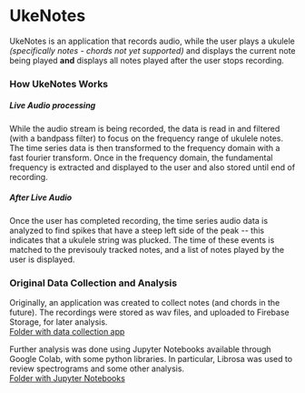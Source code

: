 # UkeNotes

UkeNotes is an application that records audio, while the user plays a ukulele *(specifically notes - chords not yet supported)* and displays the current note being played **and** displays all notes played after the user stops recording. 

### How UkeNotes Works
##### Live Audio processing
While the audio stream is being recorded, the data is read in and filtered (with a bandpass filter) to focus on the frequency range of ukulele notes. The time series data is then transformed to the frequency domain with a fast fourier transform.  Once in the frequency domain, the fundamental frequency is extracted and displayed to the user and also stored until end of recording.

##### After Live Audio
Once the user has completed recording, the time series audio data is analyzed to find spikes that have a steep left side of the peak -- this indicates that a ukulele string was plucked.  The time of these events is matched to the previsouly tracked notes, and a list of notes played by the user is displayed.

### Original Data Collection and Analysis
Originally, an application was created to collect notes (and chords in the future). The recordings were stored as wav files, and uploaded to Firebase Storage, for later analysis.           
[Folder with data collection app](https://github.com/cecilydev/UkeNotes/tree/main/UkeNotesDataCollection)

Further analysis was done using Jupyter Notebooks available through Google Colab, with some python libraries. In particular, Librosa was used to review spectrograms and some other analysis.        
[Folder with Jupyter Notebooks](https://github.com/cecilydev/UkeNotes/tree/main/Model)
